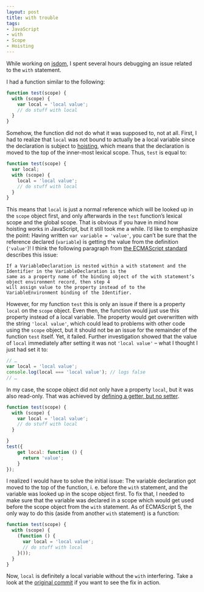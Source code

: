 ```yaml
---
layout: post
title: with trouble
tags:
- JavaScript
- with
- Scope
- Hoisting
---
```


While working on [jsdom](https://github.com/tmpvar/jsdom), I spent several hours debugging an issue related to the `with` statement.

I had a function similar to the following:

```javascript
function test(scope) {
  with (scope) {
    var local = 'local value';
    // do stuff with local
  }
}
```

Somehow, the function did not do what it was supposed to, not at all. First, I had to realize that `local` was not bound to actually be a local variable since the declaration is subject to [hoisting](https://developer.mozilla.org/en-US/docs/JavaScript/Reference/Statements/var#var_hoisting), which means that the declaration is moved to the top of the inner-most lexical scope. Thus, `test` is equal to:

```javascript
function test(scope) {
  var local;
  with (scope) {
    local = 'local value';
    // do stuff with local
  }
}
```

This means that `local` is just a normal reference which will be looked up in the `scope` object first, and only afterwards in the `test` function’s lexical scope and the global scope. That is obvious if you have in mind how hoisting works in JavaScript, but it still took me a while.
I’d like to emphasize the point: Having written `var variable = 'value'`, you can’t be sure that the reference declared (`variable`) is getting the value from the definition (`'value'`)! I think the following paragraph from [the ECMAScript standard](http://www.ecma-international.org/ecma-262/5.1/#sec-12.2) describes this issue:

    If a VariableDeclaration is nested within a with statement and the Identifier in the VariableDeclaration is the
    same as a property name of the binding object of the with statement‘s object environment record, then step 4
    will assign value to the property instead of to the VariableEnvironment binding of the Identifier.

However, for my function `test` this is only an issue if there is a property `local` on the `scope` object. Even then, the function would just use this property instead of a local variable. The property would get overwritten with the string `'local value'`, which could lead to problems with other code using the `scope` object, but it should not be an issue for the remainder of the function `test` itself. Yet, it failed. Further investigation showed that the value of `local` immediately after setting it was not `'local value'` – what I thought I just had set it to:

```javascript
// …
var local = 'local value';
console.log(local === 'local value'); // logs false
// …
```

In my case, the scope object did not only have a property `local`, but it was also read-only. That was achieved by [defining a getter, but no setter](https://developer.mozilla.org/en-US/docs/JavaScript/Guide/Working_with_Objects#Defining_getters_and_setters).

```javascript
function test(scope) {
  with (scope) {
    var local = 'local value';
    // do stuff with local
  }

}
test({
    get local: function () {
      return 'value';
    }
});
```

I realized I would have to solve the initial issue: The variable declaration got moved to the top of the function, i. e. before the `with` statement, and the variable was looked up in the scope object first. To fix that, I needed to make sure that the variable was declared in a scope which would get used before the scope object from the `with` statement. As of ECMAScript 5, the only way to do this (aside from another `with` statement) is a function:

```javascript
function test(scope) {
  with (scope) {
    (function () {
      var local = 'local value';
      // do stuff with local
    }());
  }
}
```

Now, `local` is definitely a local variable without the `with` interfering. Take a look at the [original commit](https://github.com/tmpvar/jsdom/commit/8b86af79fab863f381a8c191e896914a1baf4726) if you want to see the fix in action.
